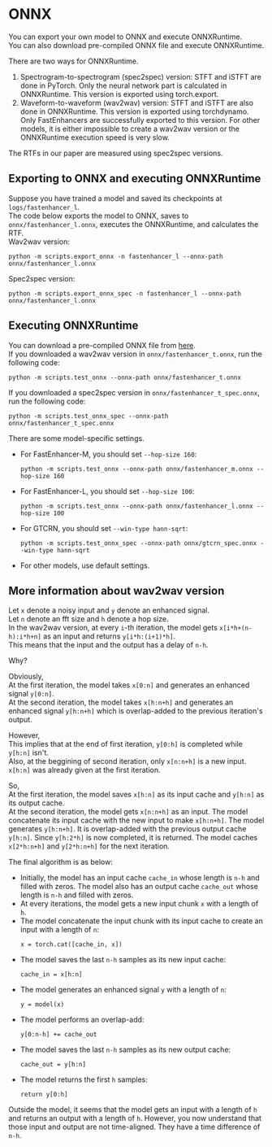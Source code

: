 # ONNX
You can export your own model to ONNX and execute ONNXRuntime.  
You can also download pre-compiled ONNX file and execute ONNXRuntime.  

There are two ways for ONNXRuntime.  

1. Spectrogram-to-spectrogram (spec2spec) version: STFT and iSTFT are done in PyTorch. Only the neural network part is calculated in ONNXRuntime. This version is exported using torch.export.  
2. Waveform-to-waveform (wav2wav) version: STFT and iSTFT are also done in ONNXRuntime. This version is exported using torchdynamo. Only FastEnhancers are successfully exported to this version. For other models, it is either impossible to create a wav2wav version or the ONNXRuntime execution speed is very slow.  

The RTFs in our paper are measured using spec2spec versions.

## Exporting to ONNX and executing ONNXRuntime
Suppose you have trained a model and saved its checkpoints at `logs/fastenhancer_l`.  
The code below exports the model to ONNX, saves to `onnx/fastenhancer_l.onnx`, executes the ONNXRuntime, and calculates the RTF.  
Wav2wav version:
<pre><code>python -m scripts.export_onnx -n fastenhancer_l --onnx-path onnx/fastenhancer_l.onnx</code></pre>

Spec2spec version:
<pre><code>python -m scripts.export_onnx_spec -n fastenhancer_l --onnx-path onnx/fastenhancer_l.onnx</code></pre>

## Executing ONNXRuntime
You can download a pre-compiled ONNX file from [here](https://github.com/aask1357/fastenhancer/releases/).  
If you downloaded a wav2wav version in `onnx/fastenhancer_t.onnx`, run the following code:
<pre><code>python -m scripts.test_onnx --onnx-path onnx/fastenhancer_t.onnx</code></pre>
If you downloaded a spec2spec version in `onnx/fastenhancer_t_spec.onnx`, run the following code:
<pre><code>python -m scripts.test_onnx_spec --onnx-path onnx/fastenhancer_t_spec.onnx</code></pre>

There are some model-specific settings.
- For FastEnhancer-M, you should set `--hop-size 160`:
  <pre><code>python -m scripts.test_onnx --onnx-path onnx/fastenhancer_m.onnx --hop-size 160</code></pre>
- For FastEnhancer-L, you should set `--hop-size 100`:
  <pre><code>python -m scripts.test_onnx --onnx-path onnx/fastenhancer_l.onnx --hop-size 100</code></pre>
- For GTCRN, you should set `--win-type hann-sqrt`:
  <pre><code>python -m scripts.test_onnx_spec --onnx-path onnx/gtcrn_spec.onnx --win-type hann-sqrt</code></pre>
- For other models, use default settings.

## More information about wav2wav version
Let `x` denote a noisy input and `y` denote an enhanced signal.  
Let `n` denote an fft size and `h` denote a hop size.  
In the wav2wav version, at every `i`-th iteration, the model gets `x[i*h+(n-h):i*h+n]` as an input and returns `y[i*h:(i+1)*h]`.  
This means that the input and the output has a delay of `n-h`.  

Why?  

Obviously,  
At the first iteration, the model takes `x[0:n]` and generates an enhanced signal `y[0:n]`.  
At the second iteration, the model takes `x[h:n+h]` and generates an enhanced signal `y[h:n+h]` which is overlap-added to the previous iteration's output.  

However,  
This implies that at the end of first iteration, `y[0:h]` is completed while `y[h:n]` isn't.  
Also, at the beggining of second iteration, only `x[n:n+h]` is a new input. `x[h:n]` was already given at the first iteration.  

So,  
At the first iteration, the model saves `x[h:n]` as its input cache and `y[h:n]` as its output cache.  
At the second iteration, the model gets `x[n:n+h]` as an input. The model concatenate its input cache with the new input to make `x[h:n+h]`. The model generates `y[h:n+h]`. It is overlap-added with the previous output cache `y[h:n]`. Since `y[h:2*h]` is now completed, it is returned. The model caches `x[2*h:n+h]` and `y[2*h:n+h]` for the next iteration.  

The final algorithm is as below:  

- Initially, the model has an input cache `cache_in` whose length is `n-h` and filled with zeros. The model also has an output cache `cache_out` whose length is `n-h` and filled with zeros.  
- At every iterations, the model gets a new input chunk `x` with a length of `h`.  
- The model concatenate the input chunk with its input cache to create an input with a length of `n`:
  <pre><code>x = torch.cat([cache_in, x])</code></pre>
- The model saves the last `n-h` samples as its new input cache:
  <pre><code>cache_in = x[h:n]</code></pre>
- The model generates an enhanced signal `y` with a length of `n`:
  <pre><code>y = model(x)</code></pre>
- The model performs an overlap-add:
  <pre><code>y[0:n-h] += cache_out</code></pre>
- The model saves the last `n-h` samples as its new output cache:
  <pre><code>cache_out = y[h:n]</code></pre>
- The model returns the first `h` samples:
  <pre><code>return y[0:h]</code></pre>
Outside the model, it seems that the model gets an input with a length of `h` and returns an output with a length of `h`. However, you now understand that those input and output are not time-aligned. They have a time difference of `n-h`.